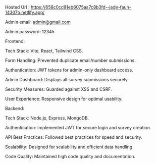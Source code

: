 Hosted Url : https://658c0cd81eb6075aa7c8b3fd--jade-faun-14307b.netlify.app/

Admin email: admin@gmail.com

Admin password: 12345

Frontend:


Tech Stack: Vite, React, Tailwind CSS.

Form Handling: Prevented duplicate email/number submissions.

Authentication: JWT tokens for admin-only dashboard access.

Admin Dashboard: Displays all survey submissions securely.

Security Measures: Guarded against XSS and CSRF.

User Experience: Responsive design for optimal usability.

Backend:


Tech Stack: Node.js, Express, MongoDB.

Authentication: Implemented JWT for secure login and survey creation.

API Best Practices: Followed best practices for speed and security.

Scalability: Designed for scalability and efficient data handling

Code Quality: Maintained high code quality and documentation.
